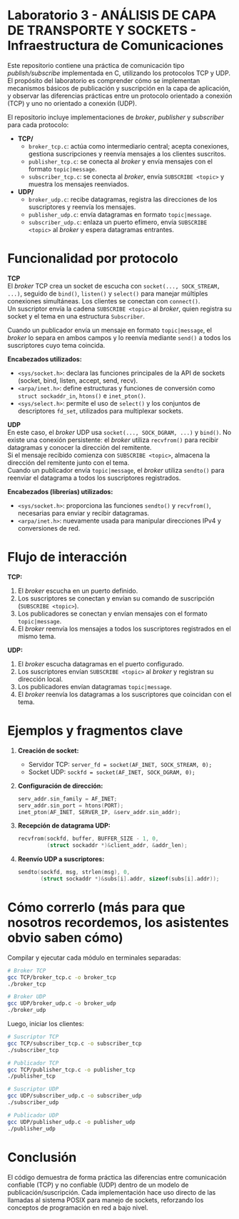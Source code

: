 Laboratorio 3 - ANÁLISIS DE CAPA DE TRANSPORTE Y SOCKETS - Infraestructura de Comunicaciones 
====================

Este repositorio contiene una práctica de comunicación tipo *publish/subscribe* implementada en C, utilizando los protocolos TCP y UDP. 
El propósito del laboratorio es comprender cómo se implementan mecanismos básicos de publicación y suscripción en la capa de aplicación, 
y observar las diferencias prácticas entre un protocolo orientado a conexión (TCP) y uno no orientado a conexión (UDP).

El repositorio incluye implementaciones de *broker*, *publisher* y *subscriber* para cada protocolo:

- **TCP/**
  - `broker_tcp.c`: actúa como intermediario central; acepta conexiones, gestiona suscripciones y reenvía mensajes a los clientes suscritos.
  - `publisher_tcp.c`: se conecta al *broker* y envía mensajes con el formato `topic|message`.
  - `subscriber_tcp.c`: se conecta al *broker*, envía `SUBSCRIBE <topic>` y muestra los mensajes reenviados.
- **UDP/**
  - `broker_udp.c`: recibe datagramas, registra las direcciones de los suscriptores y reenvía los mensajes.
  - `publisher_udp.c`: envía datagramas en formato `topic|message`.
  - `subscriber_udp.c`: enlaza un puerto efímero, envía `SUBSCRIBE <topic>` al *broker* y espera datagramas entrantes.

Funcionalidad por protocolo
===========================

**TCP**  
El *broker* TCP crea un socket de escucha con `socket(..., SOCK_STREAM, ...)`, seguido de `bind()`, `listen()` y `select()` 
para manejar múltiples conexiones simultáneas. Los clientes se conectan con `connect()`.  
Un suscriptor envía la cadena `SUBSCRIBE <topic>` al *broker*, quien registra su socket y el tema en una estructura `Subscriber`.

Cuando un publicador envía un mensaje en formato `topic|message`, el *broker* lo separa en ambos campos y lo reenvía 
mediante `send()` a todos los suscriptores cuyo tema coincida.

**Encabezados utilizados:**
- `<sys/socket.h>`: declara las funciones principales de la API de sockets (socket, bind, listen, accept, send, recv).
- `<arpa/inet.h>`: define estructuras y funciones de conversión como `struct sockaddr_in`, `htons()` e `inet_pton()`.
- `<sys/select.h>`: permite el uso de `select()` y los conjuntos de descriptores `fd_set`, utilizados para multiplexar sockets.

**UDP**  
En este caso, el *broker* UDP usa `socket(..., SOCK_DGRAM, ...)` y `bind()`. 
No existe una conexión persistente: el *broker* utiliza `recvfrom()` para recibir datagramas y conocer la dirección del remitente.  
Si el mensaje recibido comienza con `SUBSCRIBE <topic>`, almacena la dirección del remitente junto con el tema.  
Cuando un publicador envía `topic|message`, el *broker* utiliza `sendto()` para reenviar el datagrama a todos los suscriptores registrados.

**Encabezados (librerías) utilizados:**
- `<sys/socket.h>`: proporciona las funciones `sendto()` y `recvfrom()`, necesarias para enviar y recibir datagramas.
- `<arpa/inet.h>`: nuevamente usada para manipular direcciones IPv4 y conversiones de red.

Flujo de interacción
====================

**TCP:**
1. El *broker* escucha en un puerto definido.
2. Los suscriptores se conectan y envían su comando de suscripción (`SUBSCRIBE <topic>`).
3. Los publicadores se conectan y envían mensajes con el formato `topic|message`.
4. El *broker* reenvía los mensajes a todos los suscriptores registrados en el mismo tema.

**UDP:**
1. El *broker* escucha datagramas en el puerto configurado.
2. Los suscriptores envían `SUBSCRIBE <topic>` al *broker* y registran su dirección local.
3. Los publicadores envían datagramas `topic|message`.
4. El *broker* reenvía los datagramas a los suscriptores que coincidan con el tema.

Ejemplos y fragmentos clave
===========================

1) **Creación de socket:**
   - Servidor TCP: `server_fd = socket(AF_INET, SOCK_STREAM, 0);`
   - Socket UDP: `sockfd = socket(AF_INET, SOCK_DGRAM, 0);`

2) **Configuración de dirección:**
   ```c
   serv_addr.sin_family = AF_INET;
   serv_addr.sin_port = htons(PORT);
   inet_pton(AF_INET, SERVER_IP, &serv_addr.sin_addr);
   ```

3) **Recepción de datagrama UDP:**
   ```c
   recvfrom(sockfd, buffer, BUFFER_SIZE - 1, 0,
            (struct sockaddr *)&client_addr, &addr_len);
   ```

4) **Reenvío UDP a suscriptores:**
   ```c
   sendto(sockfd, msg, strlen(msg), 0,
          (struct sockaddr *)&subs[i].addr, sizeof(subs[i].addr));
   ```


Cómo correrlo (más para que nosotros recordemos, los asistentes obvio saben cómo)
================

Compilar y ejecutar cada módulo en terminales separadas:

```bash
# Broker TCP
gcc TCP/broker_tcp.c -o broker_tcp
./broker_tcp

# Broker UDP
gcc UDP/broker_udp.c -o broker_udp
./broker_udp
```

Luego, iniciar los clientes:

```bash
# Suscriptor TCP
gcc TCP/subscriber_tcp.c -o subscriber_tcp
./subscriber_tcp

# Publicador TCP
gcc TCP/publisher_tcp.c -o publisher_tcp
./publisher_tcp

# Suscriptor UDP
gcc UDP/subscriber_udp.c -o subscriber_udp
./subscriber_udp

# Publicador UDP
gcc UDP/publisher_udp.c -o publisher_udp
./publisher_udp
```

Conclusión
==========

El código demuestra de forma práctica las diferencias entre comunicación confiable (TCP) y no confiable (UDP) dentro de un modelo de publicación/suscripción.
Cada implementación hace uso directo de las llamadas al sistema POSIX para manejo de sockets, reforzando los conceptos de programación en red a bajo nivel.
